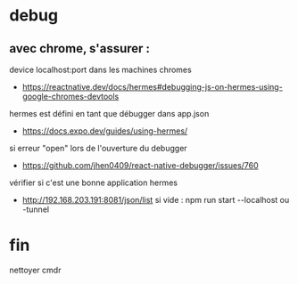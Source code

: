 # debug

## avec chrome, s'assurer : 

device localhost:port dans les machines chromes
- https://reactnative.dev/docs/hermes#debugging-js-on-hermes-using-google-chromes-devtools

hermes est défini en tant que débugger dans app.json
- https://docs.expo.dev/guides/using-hermes/

si erreur "open" lors de l'ouverture du debugger
- https://github.com/jhen0409/react-native-debugger/issues/760

vérifier si c'est une bonne application hermes
- http://192.168.203.191:8081/json/list
si vide : npm run start --localhost ou -tunnel

# fin
nettoyer cmdr
